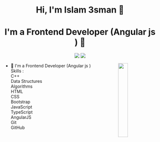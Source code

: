 <h1 align="center">Hi, I'm Islam 3sman 👋</h1>
<h1 align="center">I'm a Frontend Developer (Angular js ) 👋</h1>
<p align="center">
    <a href="https://www.linkedin.com/in/islam-osman-443562243"><img src="https://img.shields.io/badge/linkedin-%230177B5?style=flat&logo=linkedin&logoColor=white"/></a>
    <a href="https://www.instagram.com/islam_3sman/"><img src="https://img.shields.io/badge/instagram-%23E4415F?style=flat&logo=instagram&logoColor=white"/></a>
  </p>
  
  <img src="https://github.com/mohamedabusrea/mohamedabusrea/blob/master/profile-img.png" align="right" width="25%"/>



- 🔭 I'm a Frontend Developer (Angular js ) <br>
Skills :<br>
C++ <br>
Data Structures <br>
Algorithms <br>
HTML <br>
CSS <br>
Bootstrap<br>
JavaScript <br>
TypeScript <br>
AngularJS <br>
Git <br>
GitHub
